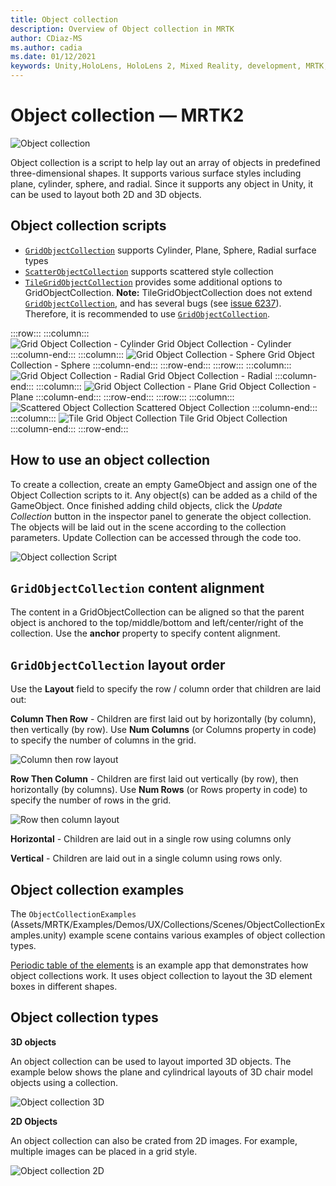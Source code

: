 ```yaml
---
title: Object collection
description: Overview of Object collection in MRTK
author: CDiaz-MS
ms.author: cadia
ms.date: 01/12/2021
keywords: Unity,HoloLens, HoloLens 2, Mixed Reality, development, MRTK, Object collection,
---
```


# Object collection &#8212; MRTK2

![Object collection](../images/object-collection/MRTK_ObjectCollection_Main.jpg)

Object collection is a script to help lay out an array of objects in predefined three-dimensional shapes. It supports various surface styles including plane, cylinder, sphere, and radial. Since it supports any object in Unity, it can be used to layout both 2D and 3D objects.

## Object collection scripts

- [`GridObjectCollection`](xref:Microsoft.MixedReality.Toolkit.Utilities.GridObjectCollection) supports Cylinder, Plane, Sphere, Radial surface types
- [`ScatterObjectCollection`](xref:Microsoft.MixedReality.Toolkit.Utilities.ScatterObjectCollection) supports scattered style collection  
- [`TileGridObjectCollection`](xref:Microsoft.MixedReality.Toolkit.Utilities.TileGridObjectCollection) provides some additional options to GridObjectCollection. **Note:** TileGridObjectCollection does not extend [`GridObjectCollection`](xref:Microsoft.MixedReality.Toolkit.Utilities.GridObjectCollection), and has several bugs (see [issue 6237](https://github.com/microsoft/MixedRealityToolkit-Unity/issues/6237)). Therefore, it is recommended to use [`GridObjectCollection`](xref:Microsoft.MixedReality.Toolkit.Utilities.GridObjectCollection).

:::row:::
    :::column:::  
    ![Grid Object Collection - Cylinder](../images/object-collection/MRTK_ObjectCollectionCylinder.png) Grid Object Collection - Cylinder
    :::column-end:::
    :::column:::
    ![Grid Object Collection - Sphere](../images/object-collection/MRTK_ObjectCollectionSphere.png) Grid Object Collection - Sphere
    :::column-end:::
:::row-end:::
:::row:::
    :::column:::  
    ![Grid Object Collection - Radial](../images/object-collection/MRTK_ObjectCollectionRadial.png) Grid Object Collection - Radial
    :::column-end:::
    :::column:::
    ![Grid Object Collection - Plane](../images/object-collection/MRTK_ObjectCollectionPlane.png) Grid Object Collection - Plane
    :::column-end:::
:::row-end:::
:::row:::
    :::column:::  
    ![Scattered Object Collection](../images/object-collection/MRTK_ObjectCollectionScattered.png) Scattered Object Collection
    :::column-end:::
    :::column:::
    ![Tile Grid Object Collection](../images/object-collection/MRTK_ObjectCollectionTileGrid.png) Tile Grid Object Collection
    :::column-end:::
:::row-end:::



## How to use an object collection

To create a collection, create an empty GameObject and assign one of the Object Collection scripts to it. Any object(s) can be added as a child of the GameObject. Once finished adding child objects, click the *Update Collection* button in the inspector panel to generate the object collection. The objects will be laid out in the scene according to the collection parameters. Update Collection can be accessed through the code too.

![Object collection Script](../images/object-collection/MRTK_ObjectCollectionScript.png)

## `GridObjectCollection` content alignment

The content in a GridObjectCollection can be aligned so that the parent object is anchored to the top/middle/bottom and left/center/right of the collection. Use the **anchor** property to specify content alignment.

## `GridObjectCollection` layout order

Use the **Layout** field to specify the row / column order that children are laid out:

**Column Then Row** - Children are first laid out by horizontally (by column), then vertically (by row). Use **Num Columns** (or Columns property in code) to specify the number of columns in the grid.

![Column then row layout](../images/object-collection/MRTK_ColumnThenRow.png)

**Row Then Column** - Children are first laid out vertically (by row), then horizontally (by columns). Use **Num Rows** (or Rows property in code) to specify the number of rows in the grid.

![Row then column layout](../images/object-collection/MRTK_RowThenColumn.png)

**Horizontal** - Children are laid out in a single row using columns only

**Vertical** - Children are laid out in a single column using rows only.

## Object collection examples

The `ObjectCollectionExamples` (Assets/MRTK/Examples/Demos/UX/Collections/Scenes/ObjectCollectionExamples.unity) example scene contains various examples of object collection types.

[Periodic table of the elements](https://github.com/Microsoft/MRDesignLabs_Unity_PeriodicTable) is an example app that demonstrates how object collections work. It uses object collection to layout the 3D element boxes in different shapes.

## Object collection types

**3D objects**

An object collection can be used to layout imported 3D objects. The example below shows the plane and cylindrical layouts of 3D chair model objects using a collection.

![Object collection 3D](../images/object-collection/MRTK_ObjectCollection_3DObjects.jpg)

**2D Objects**

An object collection can also be crated from 2D images. For example, multiple images can be placed in a grid style.

![Object collection 2D](../images/object-collection/MRTK_ObjectCollection_Layout_2DImages.jpg)
